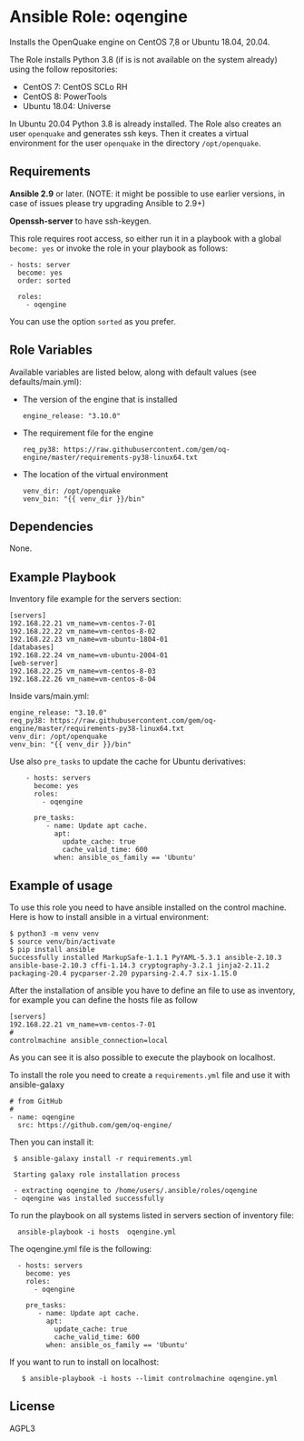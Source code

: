 Ansible Role: oqengine
======================

Installs the OpenQuake engine on CentOS 7,8 or Ubuntu 18.04, 20.04.

The Role installs Python 3.8 (if is is not available on the
system already) using the follow repositories:

- CentOS 7: CentOS SCLo RH
- CentOS 8: PowerTools 
- Ubuntu 18.04: Universe

In Ubuntu 20.04 Python 3.8 is already installed. The Role also creates an
user `openquake` and generates ssh keys. Then it creates
a virtual environment for the user `openquake` in the directory
`/opt/openquake`.

Requirements
------------

**Ansible 2.9** or later. (NOTE: it might be possible to use earlier
  versions, in case of issues please try upgrading Ansible to 2.9+)

**Openssh-server** to have ssh-keygen.

This role requires root access, so either run it in a playbook with a
global `become: yes` or invoke the role in your playbook as follows:

    - hosts: server
      become: yes
      order: sorted

      roles:
        - oqengine

You can use the option `sorted` as you prefer.

Role Variables
--------------

Available variables are listed below, along with default values (see
defaults/main.yml):

- The version of the engine that is installed
    
    ```
    engine_release: "3.10.0"
    ```
    
- The requirement file for the engine 
 
     ```
    req_py38: https://raw.githubusercontent.com/gem/oq-engine/master/requirements-py38-linux64.txt
    ```
    
- The location of the virtual environment

    ```
    venv_dir: /opt/openquake
    venv_bin: "{{ venv_dir }}/bin"
    ```
    
Dependencies
------------

None.

Example Playbook
----------------

Inventory file example for the servers section:

    [servers]
    192.168.22.21 vm_name=vm-centos-7-01
    192.168.22.22 vm_name=vm-centos-8-02
    192.168.22.23 vm_name=vm-ubuntu-1804-01
    [databases]
    192.168.22.24 vm_name=vm-ubuntu-2004-01
    [web-server]
    192.168.22.25 vm_name=vm-centos-8-03
    192.168.22.26 vm_name=vm-centos-8-04
        
Inside vars/main.yml:

    engine_release: "3.10.0"
    req_py38: https://raw.githubusercontent.com/gem/oq-engine/master/requirements-py38-linux64.txt
    venv_dir: /opt/openquake
    venv_bin: "{{ venv_dir }}/bin"
    
Use also `pre_tasks` to update the cache for Ubuntu derivatives:

        - hosts: servers
          become: yes
          roles:
            - oqengine

          pre_tasks:
             - name: Update apt cache.
               apt:
                 update_cache: true
                 cache_valid_time: 600
               when: ansible_os_family == 'Ubuntu'

Example of usage
----------------

To use this role you need to have ansible installed on the control
machine. Here is how to install ansible in a virtual environment:

    $ python3 -m venv venv
    $ source venv/bin/activate
    $ pip install ansible
    Successfully installed MarkupSafe-1.1.1 PyYAML-5.3.1 ansible-2.10.3 ansible-base-2.10.3 cffi-1.14.3 cryptography-3.2.1 jinja2-2.11.2 packaging-20.4 pycparser-2.20 pyparsing-2.4.7 six-1.15.0
    
 After the installation of ansible you have to define an file to use
 as inventory, for example you can define the hosts file as follow
      
    [servers]
    192.168.22.21 vm_name=vm-centos-7-01
    #
    controlmachine ansible_connection=local
 
 As you can see it is also possible to execute the playbook on localhost.
 
 To install the role you need to create a `requirements.yml` file
 and use it with ansible-galaxy
  
    # from GitHub
    # 
    - name: oqengine
      src: https://github.com/gem/oq-engine/
  
Then you can install it:
  
     $ ansible-galaxy install -r requirements.yml
 
     Starting galaxy role installation process

     - extracting oqengine to /home/users/.ansible/roles/oqengine
     - oqengine was installed successfully
 
To run the playbook on all systems listed in servers section of inventory file:
   
      ansible-playbook -i hosts  oqengine.yml
      
The oqengine.yml file is the following: 
      
      - hosts: servers
        become: yes
        roles:
          - oqengine

        pre_tasks:
           - name: Update apt cache.
             apt:
               update_cache: true
               cache_valid_time: 600
             when: ansible_os_family == 'Ubuntu'
             
If you want to run to install on localhost:
        
       $ ansible-playbook -i hosts --limit controlmachine oqengine.yml

License
-------

AGPL3
